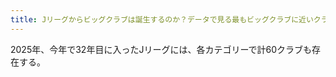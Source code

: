 ```yaml
---
title: Jリーグからビッグクラブは誕生するのか？データで見る最もビッグクラブに近いクラブ
---
```


2025年、今年で32年目に入ったJリーグには、各カテゴリーで計60クラブも存在する。
